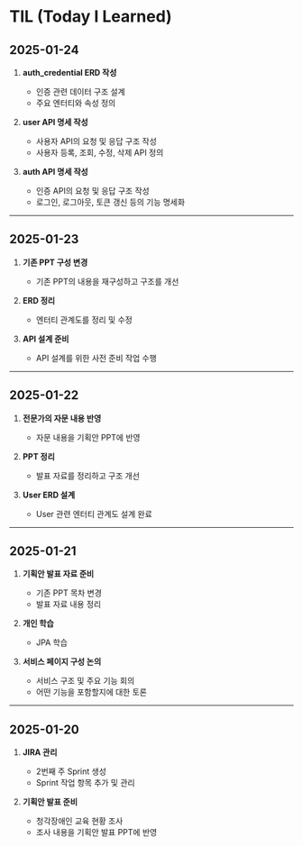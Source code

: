 # TIL (Today I Learned)

## 2025-01-24

1. **auth_credential ERD 작성**

   - 인증 관련 데이터 구조 설계
   - 주요 엔터티와 속성 정의

2. **user API 명세 작성**

   - 사용자 API의 요청 및 응답 구조 작성
   - 사용자 등록, 조회, 수정, 삭제 API 정의

3. **auth API 명세 작성**
   - 인증 API의 요청 및 응답 구조 작성
   - 로그인, 로그아웃, 토큰 갱신 등의 기능 명세화

---

## 2025-01-23

1. **기존 PPT 구성 변경**

   - 기존 PPT의 내용을 재구성하고 구조를 개선

2. **ERD 정리**

   - 엔터티 관계도를 정리 및 수정

3. **API 설계 준비**
   - API 설계를 위한 사전 준비 작업 수행

---

## 2025-01-22

1. **전문가의 자문 내용 반영**

   - 자문 내용을 기획안 PPT에 반영

2. **PPT 정리**

   - 발표 자료를 정리하고 구조 개선

3. **User ERD 설계**
   - User 관련 엔터티 관계도 설계 완료

---

## 2025-01-21

1. **기획안 발표 자료 준비**

   - 기존 PPT 목차 변경
   - 발표 자료 내용 정리

2. **개인 학습**

   - JPA 학습

3. **서비스 페이지 구성 논의**
   - 서비스 구조 및 주요 기능 회의
   - 어떤 기능을 포함할지에 대한 토론

---

## 2025-01-20

1. **JIRA 관리**

   - 2번째 주 Sprint 생성
   - Sprint 작업 항목 추가 및 관리

2. **기획안 발표 준비**
   - 청각장애인 교육 현황 조사
   - 조사 내용을 기획안 발표 PPT에 반영

